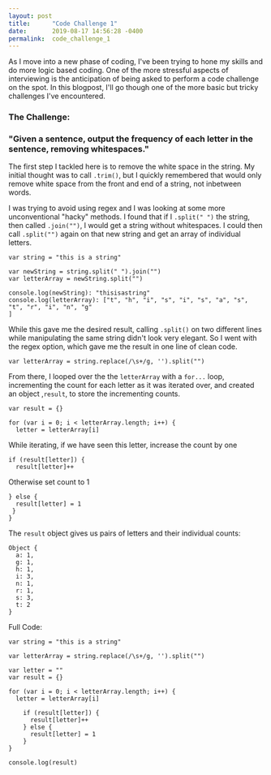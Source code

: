 ```yaml
---
layout: post
title:      "Code Challenge 1"
date:       2019-08-17 14:56:28 -0400
permalink:  code_challenge_1
---
```


As I move into a new phase of coding, I've been trying to hone my skills and do more logic based coding. One of the more stressful aspects of interviewing is the anticipation of being asked to perform a code challenge on the spot. In this blogpost, I'll go though one of the more basic but tricky challenges I've encountered. 

### The Challenge: 
### "Given a sentence, output the frequency of each letter in the sentence, removing whitespaces."
 
The first step I tackled here is to remove the white space in the string. My initial thought was to call ```.trim()```, but I quickly remembered that would only remove white space from the front and end of a string, not inbetween words.
 
 I was trying to avoid using regex and I was looking at some more unconventional "hacky" methods. I found that if I ```.split(" ")``` the string, then called ```.join("")```, I would get a string without whitespaces. I could then call ```.split("")``` again on that new string and get an array of individual letters.

```
var string = "this is a string"

var newString = string.split(" ").join("")
var letterArray = newString.split("")

console.log(newString): "thisisastring"
console.log(letterArray): ["t", "h", "i", "s", "i", "s", "a", "s", "t", "r", "i", "n", "g"
]
```

While this gave me the desired result, calling ```.split()``` on two different lines while manipulating the same string didn't look very elegant. So I went with the regex option, which gave me the result in one line of clean code.

```
var letterArray = string.replace(/\s+/g, '').split("")
```

From there, I looped over the the `letterArray` with a `for...` loop, incrementing the count for each letter as it was iterated over, and created an object ,`result`, to store the incrementing counts. 

```
var result = {}

for (var i = 0; i < letterArray.length; i++) {
  letter = letterArray[i]
```

	
While iterating, if we have seen this letter, increase the count by one

	
```
if (result[letter]) {
  result[letter]++	
```
			
Otherwise set count to 1
	
``` 
} else {
  result[letter] = 1
 }
}
```

The `result` object gives us pairs of letters and their individual counts: 

```
Object {
  a: 1,
  g: 1,
  h: 1,
  i: 3,
  n: 1,
  r: 1,
  s: 3,
  t: 2
}
```

Full Code:
```
var string = "this is a string"

var letterArray = string.replace(/\s+/g, '').split("")

var letter = ""
var result = {}

for (var i = 0; i < letterArray.length; i++) {
  letter = letterArray[i]
  
    if (result[letter]) {
      result[letter]++
    } else {
      result[letter] = 1
    }
}

console.log(result)
```

